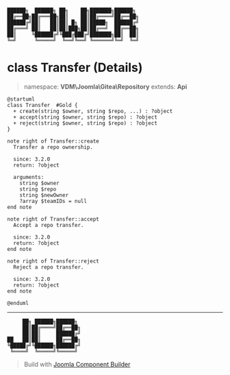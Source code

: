 ```
██████╗  ██████╗ ██╗    ██╗███████╗██████╗
██╔══██╗██╔═══██╗██║    ██║██╔════╝██╔══██╗
██████╔╝██║   ██║██║ █╗ ██║█████╗  ██████╔╝
██╔═══╝ ██║   ██║██║███╗██║██╔══╝  ██╔══██╗
██║     ╚██████╔╝╚███╔███╔╝███████╗██║  ██║
╚═╝      ╚═════╝  ╚══╝╚══╝ ╚══════╝╚═╝  ╚═╝
```
# class Transfer (Details)
> namespace: **VDM\Joomla\Gitea\Repository**
> extends: **Api**
```uml
@startuml
class Transfer  #Gold {
  + create(string $owner, string $repo, ...) : ?object
  + accept(string $owner, string $repo) : ?object
  + reject(string $owner, string $repo) : ?object
}

note right of Transfer::create
  Transfer a repo ownership.

  since: 3.2.0
  return: ?object
  
  arguments:
    string $owner
    string $repo
    string $newOwner
    ?array $teamIDs = null
end note

note right of Transfer::accept
  Accept a repo transfer.

  since: 3.2.0
  return: ?object
end note

note right of Transfer::reject
  Reject a repo transfer.

  since: 3.2.0
  return: ?object
end note
 
@enduml
```

---
```
     ██╗ ██████╗██████╗
     ██║██╔════╝██╔══██╗
     ██║██║     ██████╔╝
██   ██║██║     ██╔══██╗
╚█████╔╝╚██████╗██████╔╝
 ╚════╝  ╚═════╝╚═════╝
```
> Build with [Joomla Component Builder](https://git.vdm.dev/joomla/Component-Builder)

